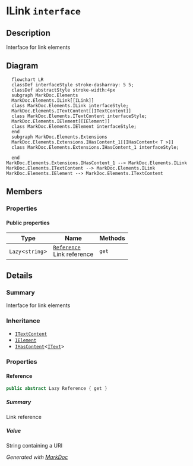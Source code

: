 # ILink `interface`

## Description
Interface for link elements

## Diagram
```mermaid
  flowchart LR
  classDef interfaceStyle stroke-dasharray: 5 5;
  classDef abstractStyle stroke-width:4px
  subgraph MarkDoc.Elements
  MarkDoc.Elements.ILink[[ILink]]
  class MarkDoc.Elements.ILink interfaceStyle;
  MarkDoc.Elements.ITextContent[[ITextContent]]
  class MarkDoc.Elements.ITextContent interfaceStyle;
  MarkDoc.Elements.IElement[[IElement]]
  class MarkDoc.Elements.IElement interfaceStyle;
  end
  subgraph MarkDoc.Elements.Extensions
  MarkDoc.Elements.Extensions.IHasContent_1[[IHasContent< T >]]
  class MarkDoc.Elements.Extensions.IHasContent_1 interfaceStyle;

  end
MarkDoc.Elements.Extensions.IHasContent_1 --> MarkDoc.Elements.ILink
MarkDoc.Elements.ITextContent --> MarkDoc.Elements.ILink
MarkDoc.Elements.IElement --> MarkDoc.Elements.ITextContent
```

## Members
### Properties
#### Public  properties
| Type | Name | Methods |
| --- | --- | --- |
| `Lazy`&lt;`string`&gt; | [`Reference`](markdoc/elements/ILink.md#reference)<br>Link reference | `get` |

## Details
### Summary
Interface for link elements

### Inheritance
 - [
`ITextContent`
](./ITextContent.md)
 - [
`IElement`
](./IElement.md)
 - [`IHasContent`](extensions/IHasContentT.md)&lt;[`IText`](./IText.md)&gt;

### Properties
#### Reference
```csharp
public abstract Lazy Reference { get }
```
##### Summary
Link reference

##### Value
String containing a URI

*Generated with* [*MarkDoc*](https://github.com/hailstorm75/MarkDoc.Core)
